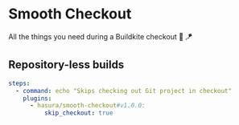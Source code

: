 # Smooth Checkout
All the things you need during a Buildkite checkout :butter: :kite:

## Repository-less builds
```yml
steps:
  - command: echo "Skips checking out Git project in checkout" 
    plugins:
      - hasura/smooth-checkout#v1.0.0:
          skip_checkout: true
```
